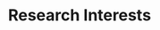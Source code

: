 ---
# An instance of the Featurette widget.
# Documentation: https://wowchemy.com/docs/page-builder/
widget: featurette

# This file represents a page section.
headless: true

# Order that this section appears on the page.
weight: 20

title: Research Interests
subtitle:

# Showcase personal skills or business features.
# - Add/remove as many `feature` blocks below as you like.
# - For available icons, see: https://wowchemy.com/docs/page-builder/#icons
feature:
- description: Low-latency Stream Processing/Resilience/Elasticity in Edge Computing
  icon: poo-storm
  icon_pack: fas
  name: Stream Processing
- description: Resource Allocation/Management/Sharing
  icon: broadcast-tower
  icon_pack: fas
  name: Edge Computing
- description: Resource Allocation/Management/Sharing
  icon: cloud
  icon_pack: fas
  name: Cloud Computing
- description: RL on Systems
  icon: robot
  icon_pack: fas
  name: Reinforcement Learning

# Uncomment to use emoji icons.
# - icon = ":smile:"
#   icon_pack = "emoji"
#   name = "Emojiness"
#   description = "100%"  

# Uncomment to use custom SVG icons.
# Place custom SVG icon in `assets/images/icon-pack/`, creating folders if necessary.
# Reference the SVG icon name (without `.svg` extension) in the `icon` field.
#- icon = "your-custom-icon-name"
#  icon_pack = "custom"
#  name = "Surfing"
#  description = "90%"
---